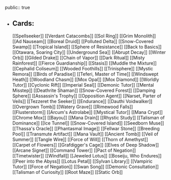 public:: true
- ## Cards:
	[[Spellseeker]]
	[[Verdant Catacombs]]
	[[Sol Ring]]
	[[Grim Monolith]]
	[[Ad Nauseam]]
	[[Boreal Druid]]
	[[Polluted Delta]]
	[[Snow-Covered Swamp]]
	[[Tropical Island]]
	[[Sphere of Resistance]]
	[[Back to Basics]]
	[[Otawara, Soaring City]]
	[[Underground Sea]]
	[[Abrupt Decay]]
	[[Winter Orb]]
	[[Gilded Drake]]
	[[Chain of Vapor]]
	[[Dark Ritual]]
	[[Misty Rainforest]]
	[[Fierce Guardianship]]
	[[Stasis]]
	[[Muddle the Mixture]]
	[[Cephalid Coliseum]]
	[[Wooded Foothills]]
	[[Trinisphere]]
	[[Mystic Remora]]
	[[Birds of Paradise]]
	[[Teferi, Master of Time]]
	[[Windswept Heath]]
	[[Woodland Chasm]]
	[[Mox Opal]]
	[[Mox Diamond]]
	[[Worldly Tutor]]
	[[Cyclonic Rift]]
	[[Imperial Seal]]
	[[Demonic Tutor]]
	[[Mental Misstep]]
	[[Deathrite Shaman]]
	[[Snow-Covered Forest]]
	[[Damping Sphere]]
	[[Assassin's Trophy]]
	[[Opposition Agent]]
	[[Narset, Parter of Veils]]
	[[Tezzeret the Seeker]]
	[[Endurance]]
	[[Dauthi Voidwalker]]
	[[Overgrown Tomb]]
	[[Watery Grave]]
	[[Rimewood Falls]]
	[[Flusterstorm]]
	[[Arcum's Astrolabe]]
	[[Mystical Tutor]]
	[[Mana Crypt]]
	[[Chrome Mox]]
	[[Bayou]]
	[[Mana Drain]]
	[[Rhystic Study]]
	[[Talisman of Dominance]]
	[[Ice Tunnel]]
	[[Snow-Covered Island]]
	[[Seedborn Muse]]
	[[Thassa's Oracle]]
	[[Phantasmal Image]]
	[[Fellwar Stone]]
	[[Breeding Pool]]
	[[Transmute Artifact]]
	[[Mana Vault]]
	[[Ancient Tomb]]
	[[Veil of Summer]]
	[[Tangle Wire]]
	[[Force of Will]]
	[[Thorn of Amethyst]]
	[[Carpet of Flowers]]
	[[Grafdigger's Cage]]
	[[Elves of Deep Shadow]]
	[[Arcane Signet]]
	[[Command Tower]]
	[[Pact of Negation]]
	[[Timetwister]]
	[[Windfall]]
	[[Jeweled Lotus]]
	[[Boseiju, Who Endures]]
	[[Peer into the Abyss]]
	[[Lotus Petal]]
	[[Sylvan Library]]
	[[Vampiric Tutor]]
	[[Force of Negation]]
	[[Swan Song]]
	[[Demonic Consultation]]
	[[Talisman of Curiosity]]
	[[Root Maze]]
	[[Static Orb]]
